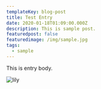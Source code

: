```yaml
---
templateKey: blog-post
title: Test Entry
date: 2020-01-18T01:09:00.000Z
description: This is sample post.
featuredpost: false
featuredimage: /img/sample.jpg
tags:
  - sample
---
```

This is entry body.

![lily](/img/sample.jpg)
